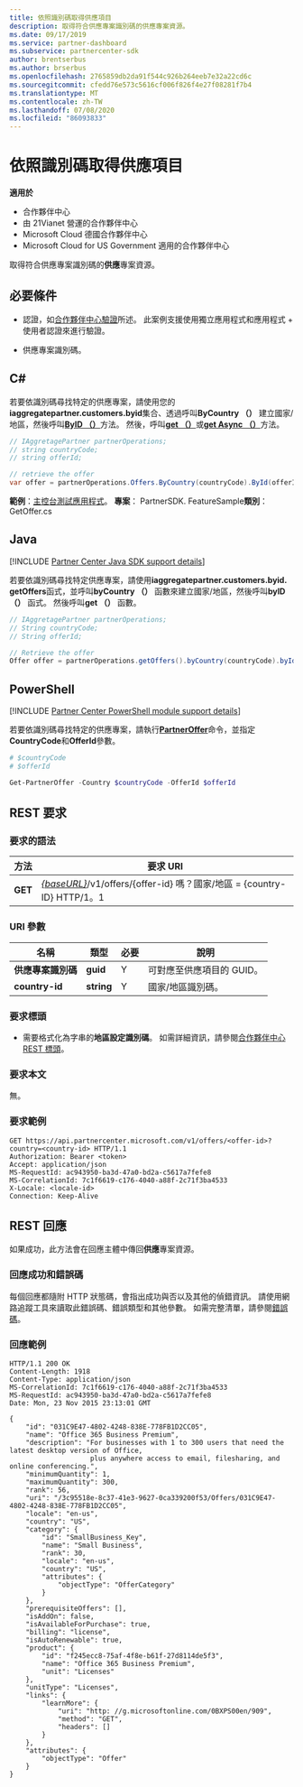 ```yaml
---
title: 依照識別碼取得供應項目
description: 取得符合供應專案識別碼的供應專案資源。
ms.date: 09/17/2019
ms.service: partner-dashboard
ms.subservice: partnercenter-sdk
author: brentserbus
ms.author: brserbus
ms.openlocfilehash: 2765859db2da91f544c926b264eeb7e32a22cd6c
ms.sourcegitcommit: cfedd76e573c5616cf006f826f4e27f08281f7b4
ms.translationtype: MT
ms.contentlocale: zh-TW
ms.lasthandoff: 07/08/2020
ms.locfileid: "86093833"
---
```

# <a name="get-an-offer-by-id"></a>依照識別碼取得供應項目

**適用於**

- 合作夥伴中心
- 由 21Vianet 營運的合作夥伴中心
- Microsoft Cloud 德國合作夥伴中心
- Microsoft Cloud for US Government 適用的合作夥伴中心

取得符合供應專案識別碼的**供應**專案資源。

## <a name="prerequisites"></a>必要條件

- 認證，如[合作夥伴中心驗證](partner-center-authentication.md)所述。 此案例支援使用獨立應用程式和應用程式 + 使用者認證來進行驗證。

- 供應專案識別碼。

## <a name="c"></a>C\#

若要依識別碼尋找特定的供應專案，請使用您的**iaggregatepartner.customers.byid**集合、透過呼叫**ByCountry （）** 建立國家/地區，然後呼叫[**ByID （）**](https://docs.microsoft.com/dotnet/api/microsoft.store.partnercenter.offers.ioffercollection.byid)方法。 然後，呼叫[**get （）**](https://docs.microsoft.com/dotnet/api/microsoft.store.partnercenter.offers.ioffercollection.get)或[**get Async （）**](https://docs.microsoft.com/dotnet/api/microsoft.store.partnercenter.offers.ioffercollection.getasync)方法。

```csharp
// IAggretagePartner partnerOperations;
// string countryCode;
// string offerId;

// retrieve the offer
var offer = partnerOperations.Offers.ByCountry(countryCode).ById(offerId).Get();
```

**範例**：[主控台測試應用程式](console-test-app.md)。 **專案**： PartnerSDK. FeatureSample**類別**： GetOffer.cs

## <a name="java"></a>Java

[!INCLUDE [Partner Center Java SDK support details](../includes/java-sdk-support.md)]

若要依識別碼尋找特定供應專案，請使用**iaggregatepartner.customers.byid. getOffers**函式，並呼叫**byCountry （）** 函數來建立國家/地區，然後呼叫**byID （）** 函式。 然後呼叫**get （）** 函數。

```java
// IAggretagePartner partnerOperations;
// String countryCode;
// String offerId;

// Retrieve the offer
Offer offer = partnerOperations.getOffers().byCountry(countryCode).byId(offerId).get();
```

## <a name="powershell"></a>PowerShell

[!INCLUDE [Partner Center PowerShell module support details](../includes/powershell-module-support.md)]

若要依識別碼尋找特定的供應專案，請執行[**PartnerOffer**](https://github.com/Microsoft/Partner-Center-PowerShell/blob/master/docs/help/Get-PartnerOffer.md)命令，並指定**CountryCode**和**OfferId**參數。

```powershell
# $countryCode
# $offerId

Get-PartnerOffer -Country $countryCode -OfferId $offerId
```

## <a name="rest-request"></a>REST 要求

### <a name="request-syntax"></a>要求的語法

| 方法  | 要求 URI                                                                                    |
|---------|------------------------------------------------------------------------------------------------|
| **GET** | [*{baseURL}*](partner-center-rest-urls.md)/v1/offers/{offer-id} 嗎？國家/地區 = {country-ID} HTTP/1。1 |

### <a name="uri-parameter"></a>URI 參數

| 名稱           | 類型       | 必要 | 說明                           |
|----------------|------------|----------|---------------------------------------|
| **供應專案識別碼**   | **guid**   | Y        | 可對應至供應項目的 GUID。 |
| **country-id** | **string** | Y        | 國家/地區識別碼。                |

### <a name="request-headers"></a>要求標頭

- 需要格式化為字串的**地區設定識別碼**。
如需詳細資訊，請參閱[合作夥伴中心 REST 標頭](headers.md)。

### <a name="request-body"></a>要求本文

無。

### <a name="request-example"></a>要求範例

```http
GET https://api.partnercenter.microsoft.com/v1/offers/<offer-id>?country=<country-id> HTTP/1.1
Authorization: Bearer <token>
Accept: application/json
MS-RequestId: ac943950-ba3d-47a0-bd2a-c5617a7fefe8
MS-CorrelationId: 7c1f6619-c176-4040-a88f-2c71f3ba4533
X-Locale: <locale-id>
Connection: Keep-Alive
```

## <a name="rest-response"></a>REST 回應

如果成功，此方法會在回應主體中傳回**供應**專案資源。

### <a name="response-success-and-error-codes"></a>回應成功和錯誤碼

每個回應都隨附 HTTP 狀態碼，會指出成功與否以及其他的偵錯資訊。 請使用網路追蹤工具來讀取此錯誤碼、錯誤類型和其他參數。 如需完整清單，請參閱[錯誤碼](error-codes.md)。

### <a name="response-example"></a>回應範例

```http
HTTP/1.1 200 OK
Content-Length: 1918
Content-Type: application/json
MS-CorrelationId: 7c1f6619-c176-4040-a88f-2c71f3ba4533
MS-RequestId: ac943950-ba3d-47a0-bd2a-c5617a7fefe8
Date: Mon, 23 Nov 2015 23:13:01 GMT

{
    "id": "031C9E47-4802-4248-838E-778FB1D2CC05",
    "name": "Office 365 Business Premium",
    "description": "For businesses with 1 to 300 users that need the latest desktop version of Office,
                    plus anywhere access to email, filesharing, and online conferencing.",
    "minimumQuantity": 1,
    "maximumQuantity": 300,
    "rank": 56,
    "uri": "/3c95518e-8c37-41e3-9627-0ca339200f53/Offers/031C9E47-4802-4248-838E-778FB1D2CC05",
    "locale": "en-us",
    "country": "US",
    "category": {
        "id": "SmallBusiness_Key",
        "name": "Small Business",
        "rank": 30,
        "locale": "en-us",
        "country": "US",
        "attributes": {
            "objectType": "OfferCategory"
        }
    },
    "prerequisiteOffers": [],
    "isAddOn": false,
    "isAvailableForPurchase": true,
    "billing": "license",
    "isAutoRenewable": true,
    "product": {
        "id": "f245ecc8-75af-4f8e-b61f-27d8114de5f3",
        "name": "Office 365 Business Premium",
        "unit": "Licenses"
    },
    "unitType": "Licenses",
    "links": {
        "learnMore": {
            "uri": "http: //g.microsoftonline.com/0BXPS00en/909",
            "method": "GET",
            "headers": []
        }
    },
    "attributes": {
        "objectType": "Offer"
    }
}
```
